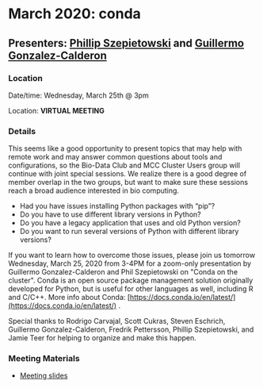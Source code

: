 # March 2020: conda

## Presenters: [Phillip Szepietowski](mailto:Phillip.Szepietowski@moffitt.org) and [Guillermo Gonzalez-Calderon](mailto:Guillermo.Gonzalez-Calderon@moffitt.org)

### Location
Date/time: Wednesday, March 25th @ 3pm

Location: **VIRTUAL MEETING** 

### Details

This seems like a good opportunity to present topics that may help with remote work and may answer common questions about tools and configurations, so the Bio-Data Club and MCC Cluster Users group will continue with joint special sessions. We realize there is a good degree of member overlap in the two groups, but want to make sure these sessions reach a broad audience interested in bio computing.
 
* Had you have issues installing Python packages with “pip”?   
* Do you have to use different library versions in Python?  
* Do you have a legacy application that uses and old Python version?   
* Do you want to run several versions of Python with different library versions?   
 
If you want to learn how to overcome those issues, please join us tomorrow Wednesday, March 25, 2020 from 3-4PM for a zoom-only presentation by Guillermo Gonzalez-Calderon and Phil Szepietowski on "Conda on the cluster". Conda is an open source package management solution originally developed for Python, but is useful for other languages as well, including R and C/C++. More info about Conda: [https://docs.conda.io/en/latest/](https://docs.conda.io/en/latest/) .
 
Special thanks to Rodrigo Carvajal, Scott Cukras, Steven Eschrich, Guillermo Gonzalez-Calderon, Fredrik Pettersson, Phillip Szepietowski, and Jamie Teer for helping to organize and make this happen.

### Meeting Materials
* [Meeting slides](https://github.com/pstew/biodataclub/raw/master/meetings/march_2020_special_02/conda_intro_2020_03_25.pptx)
